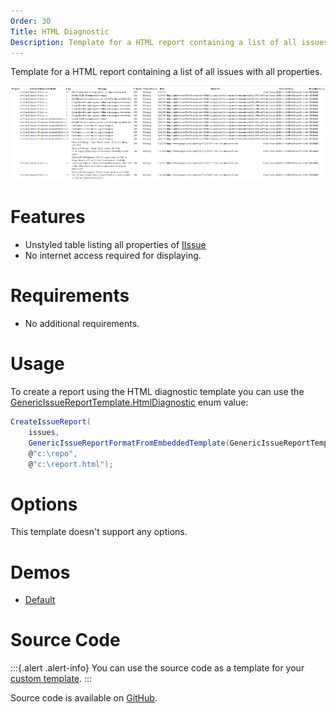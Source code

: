 ```yaml
---
Order: 30
Title: HTML Diagnostic
Description: Template for a HTML report containing a list of all issues with all properties.
---
```

Template for a HTML report containing a list of all issues with all properties.

![HTML Diagnostic](htmldiagnostic01.png "HTML Diagnostic")

# Features

* Unstyled table listing all properties of [IIssue]
* No internet access required for displaying.

# Requirements

* No additional requirements.

# Usage

To create a report using the HTML diagnostic template you can use the [GenericIssueReportTemplate.HtmlDiagnostic] enum value:

```csharp
CreateIssueReport(
    issues,
    GenericIssueReportFormatFromEmbeddedTemplate(GenericIssueReportTemplate.HtmlDiagnostic),
    @"c:\repo",
    @"c:\report.html");
```

# Options

This template doesn't support any options.

# Demos

* <a href="htmldiagnostic-demo-default.html" target="_blank">Default</a>

# Source Code

:::{.alert .alert-info}
You can use the source code as a template for your [custom template].
:::

Source code is available on [GitHub].

[IIssue]: ../../../../../Cake.Issues.Website/api/Cake.Issues/IIssue/
[GenericIssueReportTemplate.HtmlDiagnostic]: ../../../../../Cake.Issues.Website/api/Cake.Issues.Reporting.Generic/GenericIssueReportTemplate/4F88BD05
[custom template]: ../examples/custom-template
[GitHub]: https://github.com/cake-contrib/Cake.Issues.Reporting.Generic/blob/develop/src/Cake.Issues.Reporting.Generic/Templates/Diagnostic.cshtml